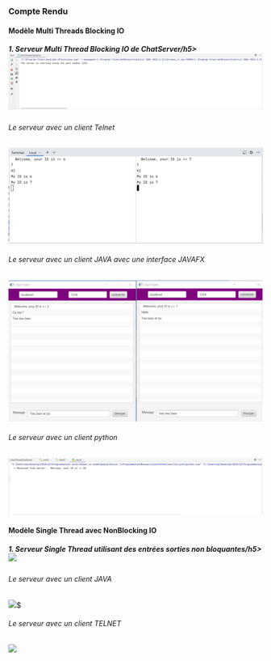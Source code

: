<h3>Compte Rendu</h3>
<h4>Modèle Multi Threads Blocking IO</h4>
<h5>1. Serveur Multi Thread Blocking IO de ChatServer/h5>
<img src="Captures/Capture1.png">
<h6>Le serveur avec un client Telnet</h6>
<img src="Captures/Capture2.png">
<h6>Le serveur avec un client JAVA avec une interface JAVAFX</h6>
<img src="Captures/Capture3.png">
<h6>Le serveur avec un client python</h6>
<img src="Captures/Capture4.png">
<h4>Modèle Single Thread avec NonBlocking IO</h4>
<h5>1. Serveur Single Thread utilisant des entrées sorties non bloquantes/h5>
<img src="Captures/Capture5">
<h6>Le serveur avec un client JAVA</h6>
<img src="Captures/Capture6">$
<h6>Le serveur avec un client TELNET</h6>
<img src="Captures/Capture7">